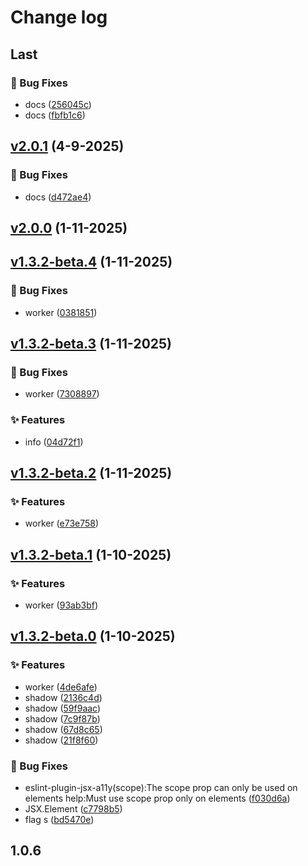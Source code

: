 # Change log

## Last

### 🐛 Bug Fixes

- docs ([256045c](git@github.com:monako97/n-code-live/commit/256045c16d5a9f5ecebefe15076e26157b7426e2))
- docs ([fbfb1c6](git@github.com:monako97/n-code-live/commit/fbfb1c6473f0c0061baf2522b5690479dfa38bbe))

## [v2.0.1](git@github.com:monako97/n-code-live/compare/v2.0.0...v2.0.1) (4-9-2025)

### 🐛 Bug Fixes

- docs ([d472ae4](git@github.com:monako97/n-code-live/commit/d472ae49814b805d5edf32008656b855800c3c98))

## [v2.0.0](git@github.com:monako97/n-code-live/compare/v1.3.2-beta.4...v2.0.0) (1-11-2025)

## [v1.3.2-beta.4](git@github.com:monako97/n-code-live/compare/v1.3.2-beta.3...v1.3.2-beta.4) (1-11-2025)

### 🐛 Bug Fixes

- worker ([0381851](git@github.com:monako97/n-code-live/commit/0381851372924a42d95297ddc0c57f374c355454))

## [v1.3.2-beta.3](git@github.com:monako97/n-code-live/compare/v1.3.2-beta.2...v1.3.2-beta.3) (1-11-2025)

### 🐛 Bug Fixes

- worker ([7308897](git@github.com:monako97/n-code-live/commit/7308897b0f3adfef306f9678968ae98988ac1c30))

### ✨ Features

- info ([04d72f1](git@github.com:monako97/n-code-live/commit/04d72f1f3d761776fa3215adc8e22dc2f54f6e9f))

## [v1.3.2-beta.2](git@github.com:monako97/n-code-live/compare/v1.3.2-beta.1...v1.3.2-beta.2) (1-11-2025)

### ✨ Features

- worker ([e73e758](git@github.com:monako97/n-code-live/commit/e73e75852a0945371e90a8bcc0493756f7cf0dda))

## [v1.3.2-beta.1](git@github.com:monako97/n-code-live/compare/v1.3.2-beta.0...v1.3.2-beta.1) (1-10-2025)

### ✨ Features

- worker ([93ab3bf](git@github.com:monako97/n-code-live/commit/93ab3bfc22537e6a2678eae9f39b9af3e7670929))

## [v1.3.2-beta.0](git@github.com:monako97/n-code-live/compare/1.0.6...v1.3.2-beta.0) (1-10-2025)

### ✨ Features

- worker ([4de6afe](git@github.com:monako97/n-code-live/commit/4de6afe6f6ec2a42dde36236fee4c1e4026dcd83))
- shadow ([2136c4d](git@github.com:monako97/n-code-live/commit/2136c4d38ca2e9f640358138dd8ba085b56efc1a))
- shadow ([59f9aac](git@github.com:monako97/n-code-live/commit/59f9aac0c74977fa64b711e1c345dcdfd97833cd))
- shadow ([7c9f87b](git@github.com:monako97/n-code-live/commit/7c9f87bb2a4f4214a8f21053c1ad118e65711b3f))
- shadow ([67d8c65](git@github.com:monako97/n-code-live/commit/67d8c655aedc6f2186ff750ffaf88e1e3ff58902))
- shadow ([21f8f60](git@github.com:monako97/n-code-live/commit/21f8f600b5b314c850769dfca127c75c2d1e9901))

### 🐛 Bug Fixes

- eslint-plugin-jsx-a11y(scope):The scope prop can only be used on <th> elements help:Must use scope prop only on <th> elements ([f030d6a](git@github.com:monako97/n-code-live/commit/f030d6a657b357be41da5948bc4d4f9f99237aaf))
- JSX.Element ([c7798b5](git@github.com:monako97/n-code-live/commit/c7798b5f3a9bcc3d0042f0d373420b6a5996b6e9))
- flag s ([bd5470e](git@github.com:monako97/n-code-live/commit/bd5470e74ce0c3e5de1e038d86be3cd165ac67e4))

## 1.0.6